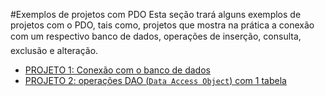 #Exemplos de projetos com PDO
Esta seção trará alguns exemplos de projetos com o PDO, tais como, projetos que mostra na prática a conexão com um respectivo banco de dados, operações de inserção, consulta, exclusão e alteração. 
* [PROJETO 1: Conexão com o banco de dados](projeto1-conexao.md)
* [PROJETO 2: operações DAO (`Data Access Object`) com 1 tabela](projeto1-dao.md)